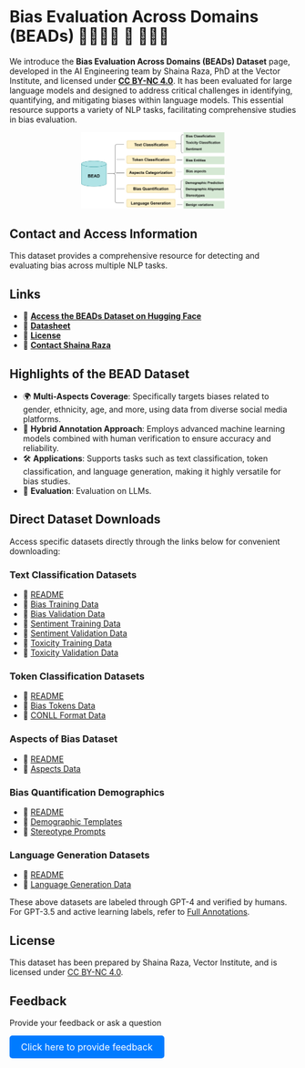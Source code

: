 # Bias Evaluation Across Domains (BEADs) 💠🔷🔹🔹 🔹 🔹🔷💠


We introduce the **Bias Evaluation Across Domains (BEADs) Dataset** page, developed in the AI Engineering team by Shaina Raza, PhD at the Vector Institute, and licensed under **[CC BY-NC 4.0](https://creativecommons.org/licenses/by-nc/4.0/)**. It has been evaluated for large language models and designed to address critical challenges in identifying, quantifying, and mitigating biases within language models. This essential resource supports a variety of NLP tasks, facilitating comprehensive studies in bias evaluation.

<div style="text-align: center;">
    <img src="fig1.png" alt="BEAD Dataset Overview" style="width: 50%; height: auto;">
</div>


## Contact and Access Information
This dataset provides a comprehensive resource for detecting and evaluating bias across multiple NLP tasks.

## Links
- 📂 [**Access the BEADs Dataset on Hugging Face**](https://huggingface.co/datasets/shainar/BEAD)
- 📜 [**Datasheet**](datasheet.pdf)
- 📝 [**License**](lisence.md)
- 📧 [**Contact Shaina Raza**](mailto:shaina.raza@utoronto.ca)

## Highlights of the BEAD Dataset

- 🌍 **Multi-Aspects Coverage**: Specifically targets biases related to gender, ethnicity, age, and more, using data from diverse social media platforms.
- 🤖 **Hybrid Annotation Approach**: Employs advanced machine learning models combined with human verification to ensure accuracy and reliability.
- 🛠️ **Applications**: Supports tasks such as text classification, token classification, and language generation, making it highly versatile for bias studies.
- 🧪 **Evaluation**: Evaluation on LLMs.

## Direct Dataset Downloads

Access specific datasets directly through the links below for convenient downloading:

### Text Classification Datasets
- 📄 [README](https://huggingface.co/datasets/shainar/BEAD/blob/main/1-Text-Classification/README.MD)
- 📄 [Bias Training Data](https://huggingface.co/datasets/shainar/BEAD/blob/main/1-Text-Classification/bias-train.csv)
- 📄 [Bias Validation Data](https://huggingface.co/datasets/shainar/BEAD/blob/main/1-Text-Classification/bias-valid.csv)
- 📄 [Sentiment Training Data](https://huggingface.co/datasets/shainar/BEAD/blob/main/1-Text-Classification/sentiment-train.csv)
- 📄 [Sentiment Validation Data](https://huggingface.co/datasets/shainar/BEAD/blob/main/1-Text-Classification/sentiment-valid.csv)
- 📄 [Toxicity Training Data](https://huggingface.co/datasets/shainar/BEAD/blob/main/1-Text-Classification/toxic-train.csv)
- 📄 [Toxicity Validation Data](https://huggingface.co/datasets/shainar/BEAD/blob/main/1-Text-Classification/toxic-valid.csv)

### Token Classification Datasets
- 📄 [README](https://huggingface.co/datasets/shainar/BEAD/blob/main/2-Token-Classification/README.MD)
- 📄 [Bias Tokens Data](https://huggingface.co/datasets/shainar/BEAD/blob/main/2-Token-Classification/Bias_tokens.csv)
- 📄 [CONLL Format Data](https://huggingface.co/datasets/shainar/BEAD/viewer/2-Token_Classification/conll_bias)

### Aspects of Bias Dataset
- 📄 [README](https://huggingface.co/datasets/shainar/BEAD/blob/main/3-Aspects/README.MD)
- 📄 [Aspects Data](https://huggingface.co/datasets/shainar/BEAD/blob/main/3-Aspects/aspects.csv)

### Bias Quantification Demographics
- 📄 [README](https://huggingface.co/datasets/shainar/BEAD/blob/main/4-Bias-Quantification-Demographics/README.MD)
- 📄 [Demographic Templates](https://huggingface.co/datasets/shainar/BEAD/blob/main/4-Bias-Quantification-Demographics/demographic-template.csv)
- 📄 [Stereotype Prompts](https://huggingface.co/datasets/shainar/BEAD/blob/main/4-Bias-Quantification-Demographics/stereotype_prompts.csv)

### Language Generation Datasets
- 📄 [README](https://huggingface.co/datasets/shainar/BEAD/blob/main/5-Language-Generation/README.MD)
- 📄 [Language Generation Data](https://huggingface.co/datasets/shainar/BEAD/blob/main/5-Language-Generation/bias-debias.csv)

These above datasets are labeled through GPT-4 and verified by humans.<br>
For GPT-3.5 and active learning labels, refer to [Full Annotations](https://huggingface.co/datasets/shainar/BEAD/viewer/Full_Annotations).

## License

This dataset has been prepared by Shaina Raza, Vector Institute, and is licensed under [CC BY-NC 4.0](https://creativecommons.org/licenses/by-nc/4.0/).

## Feedback

Provide your feedback or ask a question

<a href="https://docs.google.com/forms/d/e/1FAIpQLSeisC9qRd_92SE5kFSvIwF2JvYzuIjbTaCLmvAIhMDbjUqwgg/viewform?embedded=true" style="display: inline-block; padding: 10px 20px; font-size: 16px; color: white; background-color: #007BFF; text-align: center; text-decoration: none; border-radius: 5px;">
    Click here to provide feedback
</a>
